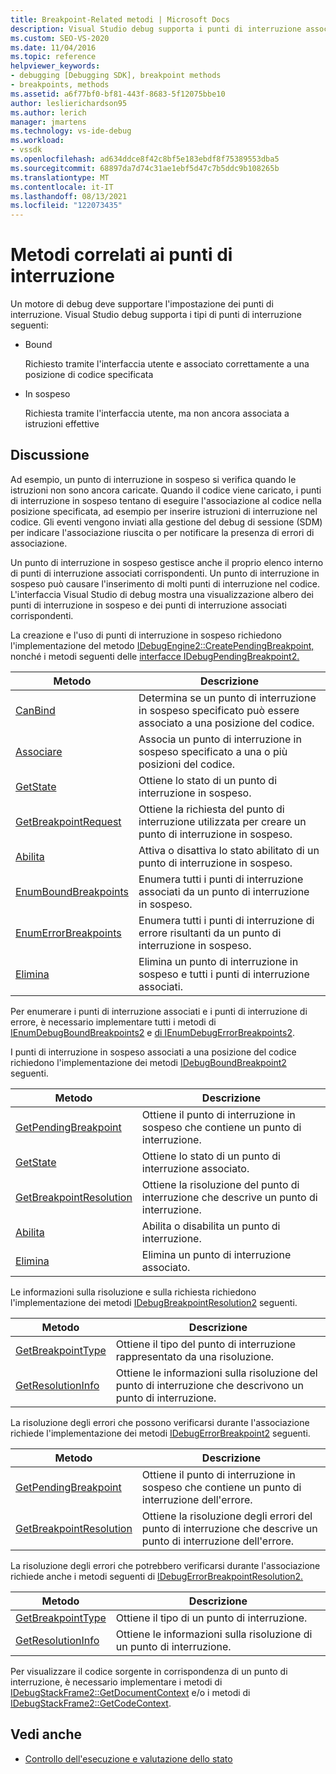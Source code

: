 ```yaml
---
title: Breakpoint-Related metodi | Microsoft Docs
description: Visual Studio debug supporta i punti di interruzione associati, che vengono associati correttamente a una posizione nel codice, e i punti di interruzione in sospeso, che non sono ancora associati.
ms.custom: SEO-VS-2020
ms.date: 11/04/2016
ms.topic: reference
helpviewer_keywords:
- debugging [Debugging SDK], breakpoint methods
- breakpoints, methods
ms.assetid: a6f77bf0-bf81-443f-8683-5f12075bbe10
author: leslierichardson95
ms.author: lerich
manager: jmartens
ms.technology: vs-ide-debug
ms.workload:
- vssdk
ms.openlocfilehash: ad634ddce8f42c8bf5e183ebdf8f75389553dba5
ms.sourcegitcommit: 68897da7d74c31ae1ebf5d47c7b5ddc9b108265b
ms.translationtype: MT
ms.contentlocale: it-IT
ms.lasthandoff: 08/13/2021
ms.locfileid: "122073435"
---
```

# <a name="breakpoint-related-methods"></a>Metodi correlati ai punti di interruzione
Un motore di debug deve supportare l'impostazione dei punti di interruzione. Visual Studio debug supporta i tipi di punti di interruzione seguenti:

- Bound

     Richiesto tramite l'interfaccia utente e associato correttamente a una posizione di codice specificata

- In sospeso

     Richiesta tramite l'interfaccia utente, ma non ancora associata a istruzioni effettive

## <a name="discussion"></a>Discussione
 Ad esempio, un punto di interruzione in sospeso si verifica quando le istruzioni non sono ancora caricate. Quando il codice viene caricato, i punti di interruzione in sospeso tentano di eseguire l'associazione al codice nella posizione specificata, ad esempio per inserire istruzioni di interruzione nel codice. Gli eventi vengono inviati alla gestione del debug di sessione (SDM) per indicare l'associazione riuscita o per notificare la presenza di errori di associazione.

 Un punto di interruzione in sospeso gestisce anche il proprio elenco interno di punti di interruzione associati corrispondenti. Un punto di interruzione in sospeso può causare l'inserimento di molti punti di interruzione nel codice. L'interfaccia Visual Studio di debug mostra una visualizzazione albero dei punti di interruzione in sospeso e dei punti di interruzione associati corrispondenti.

 La creazione e l'uso di punti di interruzione in sospeso richiedono l'implementazione del metodo [IDebugEngine2::CreatePendingBreakpoint,](../../extensibility/debugger/reference/idebugengine2-creatependingbreakpoint.md) nonché i metodi seguenti delle [interfacce IDebugPendingBreakpoint2.](../../extensibility/debugger/reference/idebugpendingbreakpoint2.md)

|Metodo|Descrizione|
|------------|-----------------|
|[CanBind](../../extensibility/debugger/reference/idebugpendingbreakpoint2-canbind.md)|Determina se un punto di interruzione in sospeso specificato può essere associato a una posizione del codice.|
|[Associare](../../extensibility/debugger/reference/idebugpendingbreakpoint2-bind.md)|Associa un punto di interruzione in sospeso specificato a una o più posizioni del codice.|
|[GetState](../../extensibility/debugger/reference/idebugpendingbreakpoint2-getstate.md)|Ottiene lo stato di un punto di interruzione in sospeso.|
|[GetBreakpointRequest](../../extensibility/debugger/reference/idebugpendingbreakpoint2-getbreakpointrequest.md)|Ottiene la richiesta del punto di interruzione utilizzata per creare un punto di interruzione in sospeso.|
|[Abilita](../../extensibility/debugger/reference/idebugpendingbreakpoint2-enable.md)|Attiva o disattiva lo stato abilitato di un punto di interruzione in sospeso.|
|[EnumBoundBreakpoints](../../extensibility/debugger/reference/idebugpendingbreakpoint2-enumboundbreakpoints.md)|Enumera tutti i punti di interruzione associati da un punto di interruzione in sospeso.|
|[EnumErrorBreakpoints](../../extensibility/debugger/reference/idebugpendingbreakpoint2-enumerrorbreakpoints.md)|Enumera tutti i punti di interruzione di errore risultanti da un punto di interruzione in sospeso.|
|[Elimina](../../extensibility/debugger/reference/idebugpendingbreakpoint2-delete.md)|Elimina un punto di interruzione in sospeso e tutti i punti di interruzione associati.|

 Per enumerare i punti di interruzione associati e i punti di interruzione di errore, è necessario implementare tutti i metodi di [IEnumDebugBoundBreakpoints2](../../extensibility/debugger/reference/ienumdebugboundbreakpoints2.md) e [di IEnumDebugErrorBreakpoints2](../../extensibility/debugger/reference/ienumdebugerrorbreakpoints2.md).

 I punti di interruzione in sospeso associati a una posizione del codice richiedono l'implementazione dei metodi [IDebugBoundBreakpoint2](../../extensibility/debugger/reference/idebugboundbreakpoint2.md) seguenti.

|Metodo|Descrizione|
|------------|-----------------|
|[GetPendingBreakpoint](../../extensibility/debugger/reference/idebugboundbreakpoint2-getpendingbreakpoint.md)|Ottiene il punto di interruzione in sospeso che contiene un punto di interruzione.|
|[GetState](../../extensibility/debugger/reference/idebugboundbreakpoint2-getstate.md)|Ottiene lo stato di un punto di interruzione associato.|
|[GetBreakpointResolution](../../extensibility/debugger/reference/idebugboundbreakpoint2-getbreakpointresolution.md)|Ottiene la risoluzione del punto di interruzione che descrive un punto di interruzione.|
|[Abilita](../../extensibility/debugger/reference/idebugboundbreakpoint2-enable.md)|Abilita o disabilita un punto di interruzione.|
|[Elimina](../../extensibility/debugger/reference/idebugboundbreakpoint2-delete.md)|Elimina un punto di interruzione associato.|

 Le informazioni sulla risoluzione e sulla richiesta richiedono l'implementazione dei metodi [IDebugBreakpointResolution2](../../extensibility/debugger/reference/idebugbreakpointresolution2.md) seguenti.

|Metodo|Descrizione|
|------------|-----------------|
|[GetBreakpointType](../../extensibility/debugger/reference/idebugbreakpointresolution2-getbreakpointtype.md)|Ottiene il tipo del punto di interruzione rappresentato da una risoluzione.|
|[GetResolutionInfo](../../extensibility/debugger/reference/idebugbreakpointresolution2-getresolutioninfo.md)|Ottiene le informazioni sulla risoluzione del punto di interruzione che descrivono un punto di interruzione.|

 La risoluzione degli errori che possono verificarsi durante l'associazione richiede l'implementazione dei metodi [IDebugErrorBreakpoint2](../../extensibility/debugger/reference/idebugerrorbreakpoint2.md) seguenti.

|Metodo|Descrizione|
|------------|-----------------|
|[GetPendingBreakpoint](../../extensibility/debugger/reference/idebugerrorbreakpoint2-getpendingbreakpoint.md)|Ottiene il punto di interruzione in sospeso che contiene un punto di interruzione dell'errore.|
|[GetBreakpointResolution](../../extensibility/debugger/reference/idebugerrorbreakpoint2-getbreakpointresolution.md)|Ottiene la risoluzione degli errori del punto di interruzione che descrive un punto di interruzione dell'errore.|

 La risoluzione degli errori che potrebbero verificarsi durante l'associazione richiede anche i metodi seguenti di [IDebugErrorBreakpointResolution2.](../../extensibility/debugger/reference/idebugerrorbreakpointresolution2.md)

|Metodo|Descrizione|
|------------|-----------------|
|[GetBreakpointType](../../extensibility/debugger/reference/idebugerrorbreakpointresolution2-getbreakpointtype.md)|Ottiene il tipo di un punto di interruzione.|
|[GetResolutionInfo](../../extensibility/debugger/reference/idebugerrorbreakpointresolution2-getresolutioninfo.md)|Ottiene le informazioni sulla risoluzione di un punto di interruzione.|

 Per visualizzare il codice sorgente in corrispondenza di un punto di interruzione, è necessario implementare i metodi di [IDebugStackFrame2::GetDocumentContext](../../extensibility/debugger/reference/idebugstackframe2-getdocumentcontext.md) e/o i metodi di [IDebugStackFrame2::GetCodeContext](../../extensibility/debugger/reference/idebugstackframe2-getcodecontext.md).

## <a name="see-also"></a>Vedi anche
- [Controllo dell'esecuzione e valutazione dello stato](../../extensibility/debugger/execution-control-and-state-evaluation.md)
